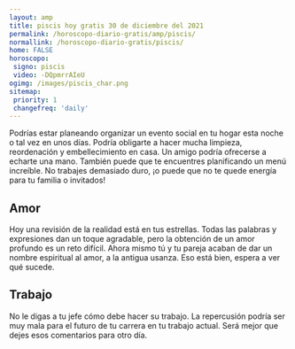 ```yaml
---
layout: amp
title: piscis hoy gratis 30 de diciembre del 2021 
permalink: /horoscopo-diario-gratis/amp/piscis/
normallink: /horoscopo-diario-gratis/piscis/
home: FALSE
horoscopo:
 signo: piscis
 video: -DQpmrrAIeU
ogimg: /images/piscis_char.png
sitemap:
 priority: 1
 changefreq: 'daily'
---
```



Podrías estar planeando organizar un evento social en tu hogar esta noche o tal vez en unos días. Podría obligarte a hacer mucha limpieza, reordenación y embellecimiento en casa. Un amigo podría ofrecerse a echarte una mano. También puede que te encuentres planificando un menú increíble. No trabajes demasiado duro, ¡o puede que no te quede energía para tu familia o invitados!

## Amor

Hoy una revisión de la realidad está en tus estrellas. Todas las palabras y expresiones dan un toque agradable, pero la obtención de un amor profundo es un reto difícil. Ahora mismo tú y tu pareja acaban de dar un nombre espiritual al amor, a la antigua usanza. Eso está bien, espera a ver qué sucede.

## Trabajo

No le digas a tu jefe cómo debe hacer su trabajo. La repercusión podría ser muy mala para el futuro de tu carrera en tu trabajo actual. Será mejor que dejes esos comentarios para otro día.